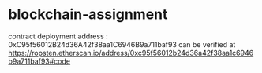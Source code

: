 # blockchain-assignment
contract deployment address :  0xC95f56012B24d36A42f38aa1C6946B9a711baf93 can be verified at https://ropsten.etherscan.io/address/0xc95f56012b24d36a42f38aa1c6946b9a711baf93#code
